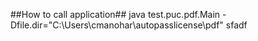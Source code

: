 ##How to call application##
java test.puc.pdf.Main -Dfile.dir="C:\Users\cmanohar\autopasslicense\pdf"
sfadf
